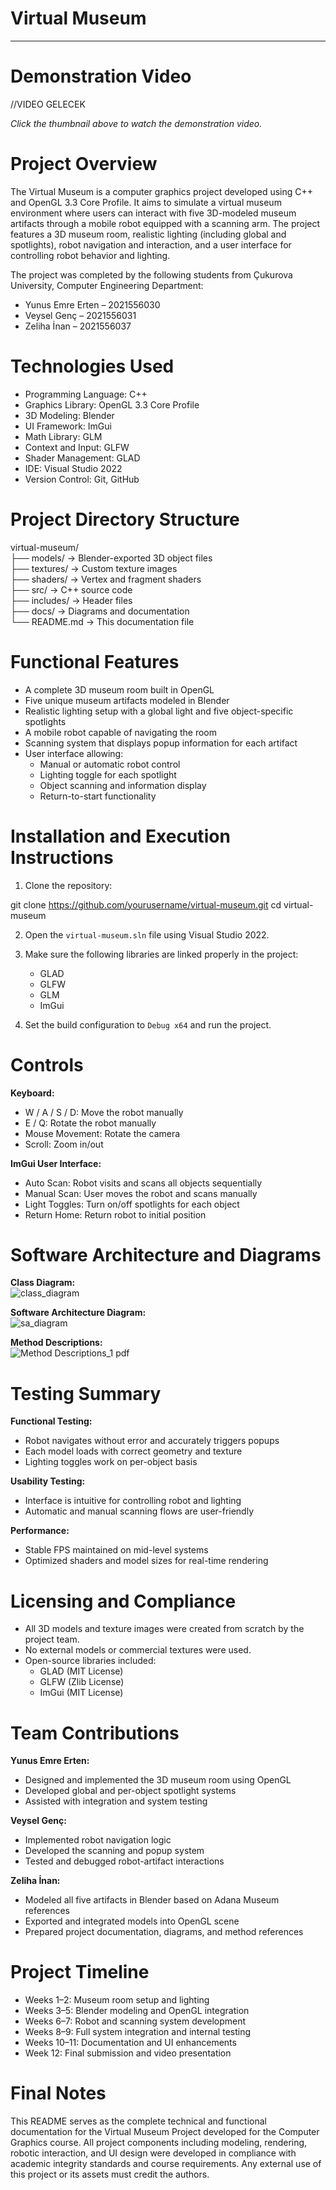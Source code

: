 
# Virtual Museum
---

# Demonstration Video

//VIDEO GELECEK

*Click the thumbnail above to watch the demonstration video.*

# Project Overview

The Virtual Museum is a computer graphics project developed using C++ and OpenGL 3.3 Core Profile. It aims to simulate a virtual museum environment where users can interact with five 3D-modeled museum artifacts through a mobile robot equipped with a scanning arm. The project features a 3D museum room, realistic lighting (including global and spotlights), robot navigation and interaction, and a user interface for controlling robot behavior and lighting.

The project was completed by the following students from Çukurova University, Computer Engineering Department:

- Yunus Emre Erten – 2021556030  
- Veysel Genç – 2021556031  
- Zeliha İnan – 2021556037

# Technologies Used

- Programming Language: C++
- Graphics Library: OpenGL 3.3 Core Profile
- 3D Modeling: Blender
- UI Framework: ImGui
- Math Library: GLM
- Context and Input: GLFW
- Shader Management: GLAD
- IDE: Visual Studio 2022
- Version Control: Git, GitHub

# Project Directory Structure

virtual-museum/  
├── models/               → Blender-exported 3D object files  
├── textures/             → Custom texture images  
├── shaders/              → Vertex and fragment shaders  
├── src/                  → C++ source code  
├── includes/             → Header files  
├── docs/                 → Diagrams and documentation  
└── README.md             → This documentation file

# Functional Features

- A complete 3D museum room built in OpenGL
- Five unique museum artifacts modeled in Blender
- Realistic lighting setup with a global light and five object-specific spotlights
- A mobile robot capable of navigating the room
- Scanning system that displays popup information for each artifact
- User interface allowing:
  - Manual or automatic robot control
  - Lighting toggle for each spotlight
  - Object scanning and information display
  - Return-to-start functionality

# Installation and Execution Instructions

1. Clone the repository:

git clone https://github.com/yourusername/virtual-museum.git
cd virtual-museum

2. Open the `virtual-museum.sln` file using Visual Studio 2022.

3. Make sure the following libraries are linked properly in the project:
   - GLAD
   - GLFW
   - GLM
   - ImGui

4. Set the build configuration to `Debug x64` and run the project. 

# Controls

**Keyboard:**

- W / A / S / D: Move the robot manually
- E / Q: Rotate the robot manually
- Mouse Movement: Rotate the camera  
- Scroll: Zoom in/out  

**ImGui User Interface:**

- Auto Scan: Robot visits and scans all objects sequentially  
- Manual Scan: User moves the robot and scans manually  
- Light Toggles: Turn on/off spotlights for each object  
- Return Home: Return robot to initial position  


# Software Architecture and Diagrams

**Class Diagram:**  
![class_diagram](https://github.com/user-attachments/assets/ab297831-23d5-4aeb-899e-c10314c32227)

**Software Architecture Diagram:**  
![sa_diagram](https://github.com/user-attachments/assets/cc6d3099-8603-4ad9-bc90-6aacc1af4ade)

**Method Descriptions:**  
![Method Descriptions_1 pdf](https://github.com/user-attachments/assets/76848dd8-cf69-4f4a-bf37-208709d0776f)


# Testing Summary

**Functional Testing:**  
- Robot navigates without error and accurately triggers popups  
- Each model loads with correct geometry and texture  
- Lighting toggles work on per-object basis  

**Usability Testing:**  
- Interface is intuitive for controlling robot and lighting  
- Automatic and manual scanning flows are user-friendly  

**Performance:**  
- Stable FPS maintained on mid-level systems  
- Optimized shaders and model sizes for real-time rendering  

# Licensing and Compliance

- All 3D models and texture images were created from scratch by the project team.  
- No external models or commercial textures were used.  
- Open-source libraries included:  
  - GLAD (MIT License)  
  - GLFW (Zlib License)  
  - ImGui (MIT License)

# Team Contributions

**Yunus Emre Erten:**  
- Designed and implemented the 3D museum room using OpenGL  
- Developed global and per-object spotlight systems  
- Assisted with integration and system testing  

**Veysel Genç:**  
- Implemented robot navigation logic  
- Developed the scanning and popup system  
- Tested and debugged robot-artifact interactions  

**Zeliha İnan:**  
- Modeled all five artifacts in Blender based on Adana Museum references  
- Exported and integrated models into OpenGL scene  
- Prepared project documentation, diagrams, and method references  

# Project Timeline

- Weeks 1–2: Museum room setup and lighting  
- Weeks 3–5: Blender modeling and OpenGL integration  
- Weeks 6–7: Robot and scanning system development  
- Weeks 8–9: Full system integration and internal testing  
- Weeks 10–11: Documentation and UI enhancements  
- Week 12: Final submission and video presentation

# Final Notes

This README serves as the complete technical and functional documentation for the Virtual Museum Project developed for the Computer Graphics course. All project components including modeling, rendering, robotic interaction, and UI design were developed in compliance with academic integrity standards and course requirements.
Any external use of this project or its assets must credit the authors.


